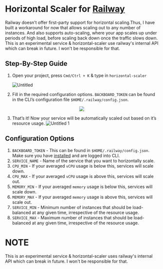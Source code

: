 # Horizontal Scaler for [Railway](https://railway.app)

Railway doesn't offer first-party support for horizontal scaling.Thus, I have built a workaround for now that allows scaling out to any number of instances. And also supports auto-scaling, where your app scales up under periods of high load, before scaling back down once the traffic slows down. This is an experimental service & horizontal-scaler use railway's internal API which can break in future. I won't be responsible for that.

## Step-By-Step Guide

1. Open your project, press `Cmd/Ctrl + K` & type in `horizontal-scaler`

    ![Untitled](https://user-images.githubusercontent.com/101371689/192355418-59d82d69-ce95-4b09-8ead-1f8d2d48f81b.png)


    
2. Fill in the required configuration options. `BACKBOARD_TOKEN` can be found in the CLI’s configuration file `$HOME/.railway/config.json`.
<p align="center">
  <img src="https://cdn.discordapp.com/attachments/1022954795180507258/1022961973543043092/unknown.png">
</p>

3. That’s it! Now your service will be automatically scaled out based on it’s resource usage.
![Untitled 1](https://user-images.githubusercontent.com/101371689/192355396-36b4a9c4-6e39-4ebd-94a3-817327793cfb.png)


## Configuration Options

1. `BACKBOARD_TOKEN` - This can be found in `$HOME/.railway/config.json`. Make sure you have [installed](https://docs.railway.app/develop/cli#install) and are logged into CLI.
2. `SERVICE_NAME` - Name of the service that you want to horizontally scale.
3. `CPU_MIN` - If your averaged `vCPU` usage is below this, services will scale down.
4. `CPU_MAX` - If your averaged `vCPU` usage is above this, services will scale out.
5. `MEMORY_MIN` - If your averaged `memory` usage is below this, services will scale down.
6. `MEMORY_MAX` - If your averaged `memory` usage is above this, services will scale out.
7. `SERVICE_MIN` - Minimum number of instances that should be load-balanced at any given time, irrespective of the resource usage.
8. `SERVICE_MAX` - Maximum number of instances that should be load-balanced at any given time, irrespective of the resource usage. 

# NOTE
This is an experimental service & horizontal-scaler uses railway's internal API which can break in future. I won't be responsible for that.
